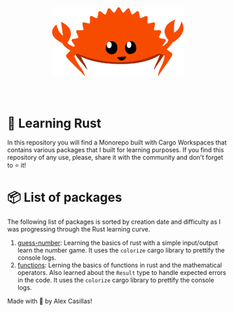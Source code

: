 <div align="center"><img src="assets/rust_mascot.png" width="300"/></div>

<br /><br />

# 🦀 Learning Rust

In this repository you will find a Monorepo built with Cargo Workspaces that contains various packages that I built for learning purposes. If you find this repository of any use, please, share it with the community and don't forget to ⭐ it!

# 📦 List of packages

The following list of packages is sorted by creation date and difficulty as I was progressing through the Rust learning curve.

1. [guess-number](https://github.com/alexvcasillas/learning-rust/tree/main/guess-number): Learning the basics of rust with a simple input/output learn the number game. It uses the `colorize` cargo library to prettify the console logs.
2. [functions](https://github.com/alexvcasillas/learning-rust/tree/main/functions): Lerning the basics of functions in rust and the mathematical operators. Also learned about the `Result` type to handle expected errors in the code. It uses the `colorize` cargo library to prettify the console logs.


Made with 💚 by Alex Casillas!